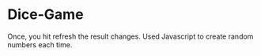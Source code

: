 # Dice-Game
Once, you hit refresh the result changes.
Used Javascript to create random numbers each time.
